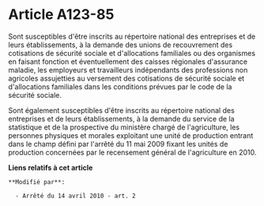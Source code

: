# Article A123-85

Sont susceptibles d'être inscrits au répertoire national des entreprises et de leurs établissements, à la demande des unions
de recouvrement des cotisations de sécurité sociale et d'allocations familiales ou des organismes en faisant fonction et
éventuellement des caisses régionales d'assurance maladie, les employeurs et travailleurs indépendants des professions non
agricoles assujetties au versement des cotisations de sécurité sociale et d'allocations familiales dans les conditions
prévues par le code de la sécurité sociale.

Sont également susceptibles d'être inscrits au répertoire national des entreprises et de leurs établissements, à la demande
du service de la statistique et de la prospective du ministère chargé de l'agriculture, les personnes physiques et morales
exploitant une unité de production entrant dans le champ défini par l'arrêté du 11 mai 2009 fixant les unités de production
concernées par le recensement général de l'agriculture en 2010.

**Liens relatifs à cet article**

	**Modifié par**:

	  - Arrêté du 14 avril 2010 - art. 2
